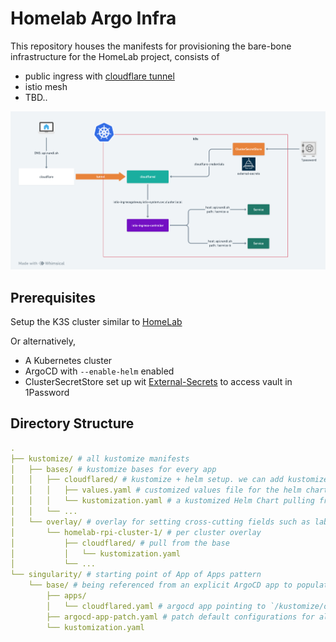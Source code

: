 # Homelab Argo Infra

This repository houses the manifests for provisioning the bare-bone infrastructure for the HomeLab project,
consists of
- public ingress with [cloudflare tunnel](https://www.cloudflare.com/products/tunnel/)
- istio mesh
- TBD..

![infra.png](infra.png)


## Prerequisites

Setup the K3S cluster similar to [HomeLab](https://github.com/nandiheath/homelab)

Or alternatively, 
- A Kubernetes cluster
- ArgoCD with `--enable-helm` enabled
- ClusterSecretStore set up wit [External-Secrets](https://external-secrets.io/latest/) to access vault in 1Password

## Directory Structure


```yaml
.
├── kustomize/ # all kustomize manifests
│   ├── bases/ # kustomize bases for every app
│   │   ├── cloudflared/ # kustomize + helm setup. we can add kustomized resources here
│   │   │   ├── values.yaml # customized values file for the helm chart
│   │   │   └── kustomization.yaml # a kustomized Helm Chart pulling from remote source
│   │   └── ...
│   └── overlay/ # overlay for setting cross-cutting fields such as labels
│       └── homelab-rpi-cluster-1/ # per cluster overlay
│           ├── cloudflared/ # pull from the base
│           │   └── kustomization.yaml 
│           └── ...
└── singularity/ # starting point of App of Apps pattern
    └── base/ # being referenced from an explicit ArgoCD app to populate all apps. 
        ├── apps/
        │   └── cloudflared.yaml # argocd app pointing to `/kustomize/overlay/homelab-rpi-cluster-1/cloudflared/`
        ├── argocd-app-patch.yaml # patch default configurations for all argocd applications
        └── kustomization.yaml 
```
